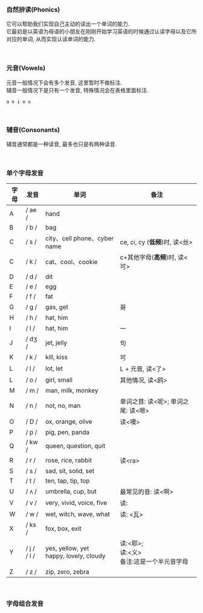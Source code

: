 ### 自然拚读(Phonics)
它可以帮助我们实现自己主动的读出一个单词的能力.  
它最初是以英语为母语的小朋友在刚刚开始学习英语的时候通过认读字母以及它所对应的单词, 从而实现认读单词的能力.  

&nbsp;  
### 元音(Vowels)
元音一般情况下会有多个发音, 这里暂时不做标注.   
辅音一般情况下是只有一个发音, 特殊情况会在表格里面标注.
```shell
a e i o u
```

&nbsp;  
### 辅音(Consonants)
辅音通常都是一种读音, 最多也只是有两种读音.  

&nbsp;  
### 单个字母发音
|字母|发音|单词|备注|
|---|---|---|---|
|A| / ae / |hand||
|B| / b / |bag||
|C| / s / |city、cell phone、cyber name|ce, ci, cy (**低频**)时, 读<丝> |
|C| / k / |cat、cool、cookie|c+其他字母(**高频**)时, 读<可>|
|D| / d / |dit|  |
|E| / e / |egg||
|F| / f / |fat||
|G| / g / |gas, get| 哥 |
|H| / h / |hat, him|  |
|I| / I / |hat, him| 一 |
|J| / dʒ / |jet, jelly| 句 |
|K| / k / |kill, kiss| 可 |
|L| / l / |lot, let| L + 元音, 读<了> |
|L| / o / |girl, small| 其他情况, 读<鸥> |
|M| / m / |man, milk, monkey||
|N| / n / |not, no, man|单词之首: 读<呢>; 单词之尾: 读<嗯>|
|O| / D / |ox, orange, olive|读<噢>|
|P| / p / |pig, pen, panda||
|Q| / kw / |queen, question, quit||
|R| / r / |rose, rice, rabbit|读\<ra>|
|S| / s / |sad, sit, solid, set||
|T| / t / |ten, tap, tip, top||  
|U| / ʌ / |umbrella, cup, but|最常见的音: 读<啊>|
|V| / v / |very, vivid, voice, five|读: <ve>|
|W| / w / |wet, witch, wave, what|读: <瓦>|
|X| / ks / |fox, box, exit||
|Y| / j /<br> / I / |yes, yellow, yet<br>happy, lovely, cloudy|读:<耶>; <br>读:<义><br>备注:这是一个半元音字母|
|Z| / z / |zip, zero, zebra||


&nbsp;  
### 字母组合发音  
